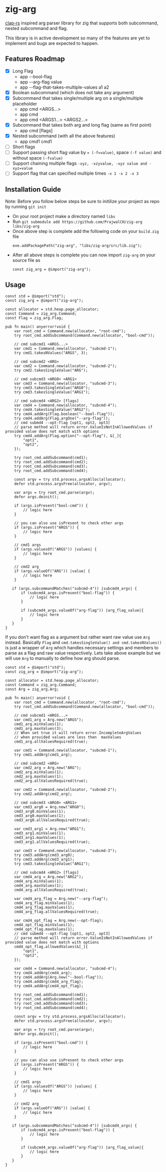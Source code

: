 # zig-arg
[clap-rs](https://github.com/clap-rs/clap) inspired arg parser library for zig that supports both subcommand, nested subcommand and flag.

This library is in active development so many of the features are yet to implement and bugs are expected to happen.

## Features Roadmap
* [x] Long Flag
    - app --bool-flag
    - app --arg-flag value
    - app --flag-that-takes-multiple-values a1 a2
* [x] Boolean subcommand (which does not take any argument)
* [x] Subcommand that takes single/multiple arg on a single/multiple placeholder
    - app cmd <ARGS...>
    - app cmd <ARG1> <ARG2>
    - app cmd <ARGS1...> <ARGS2...>
* [x] Subcommand that takes both arg and long flag (same as first point)
    - app cmd <ARG1> [flags]
* [x] Nested subcommand (with all the above features)
    - app cmd1 cmd1
* [ ] Short flags
* [ ] Support passing short flag value by `= (-f=value)`, space `(-f value)` and without space `(-fvalue)`
* [ ] Support chaining multiple flags `-xyz, -xzyvalue, -xyz value and -xyz=value`
* [ ] Support flag that can specified multiple times `-x 1 -x 2 -x 3`

## Installation Guide
Note: Before you follow below steps be sure to initilize your project as repo by running `git init`

- On your root project make a directory named `libs`
- Run `git submodule add https://github.com/PrajwalCH/zig-arg libs/zig-arg`
- Once above step is complete add the following code on your `build.zig` file
    ```zig
    exe.addPackagePath("zig-arg", "libs/zig-arg/src/lib.zig");
    ```
- After all above steps is complete you can now import `zig-arg` on your source file as
    ```zig
    const zig_arg = @import("zig-arg");
    ```

## Usage
```zig
const std = @import("std");
const zig_arg = @import("zig-arg");

const allocator = std.heap.page_allocator;
const Command = zig_arg.Command;
const Flag = zig_arg.Flag;

pub fn main() anyerror!void {
    var root_cmd = Command.new(allocator, "root-cmd");
    try root_cmd.addSubcommand(Command.new(allocator, "bool-cmd"));

    // cmd subcmd1 <ARGS...>
    var cmd1 = Command.new(allocator, "subcmd-1");
    try cmd1.takesNValues("ARGS", 3);

    // cmd subcmd2 <ARG>
    var cmd2 = Command.new(allocator, "subcmd-2");
    try cmd2.takesSingleValue("ARG");

    // cmd subcmd3 <ARG0> <ARG1>
    var cmd3 = Command.new(allocator, "subcmd-3");
    try cmd3.takesSingleValue("ARG0");
    try cmd3.takesSingleValue("ARG1");

    // cmd subcmd4 <ARG2> [flags]
    var cmd4 = Command.new(allocator, "subcmd-4");
    try cmd4.takesSingleValue("ARG2");
    try cmd4.addArg(Flag.boolean("--bool-flag"));
    try cmd4.addArg(Flag.argOne("--arg-flag"));
    // cmd submd4 --opt-flag [opt1, opt2, opt3]
    // parse method will return error.ValueIsNotInAllowedValues if provided value does not match with options
    try cmd4.addArg(Flag.option("--opt-flag"), &[_]{
        "opt1",
        "opt2",
    });

    try root_cmd.addSubcommand(cmd1);
    try root_cmd.addSubcommand(cmd2);
    try root_cmd.addSubcommand(cmd3);
    try root_cmd.addSubcommand(cmd4);

    const argv = try std.process.argsAlloc(allocator);
    defer std.process.argsFree(allocator, argv);

    var args = try root_cmd.parse(argv);
    defer args.deinit();

    if (args.isPresent("bool-cmd")) {
        // logic here
    }

    // you can also use isPresent to check other args
    if (args.isPresent("ARGS")) {
        // logic here
    }

    // cmd1 args
    if (args.valuesOf("ARGS")) |values| {
        // logic here
    }

    // cmd2 arg
    if (args.valueOf("ARG")) |value| {
        // logic here
    }

   if (args.subcommandMatches("subcmd-4")) |subcmd4_args| {
       if (subcmd4_args.isPresent("bool-flag")) {
           // logic here
       }

       if (subcmd4_args.valueOf("arg-flag")) |arg_flag_value|{
           // logic here
       }
   }
}
```

If you don't want flag as a argument but rather want raw value use `Arg` instead.
Basically `Flag` and `cmd.takesSingleValue() and cmd.takesNValues()` is just a wrapper of `Arg` which handles necessary settings and members to parse as a flag and raw value respectively.
Lets take above example but we will use `Arg` to manually to define how arg should parse.

```zig
const std = @import("std");
const zig_arg = @import("zig-arg");

const allocator = std.heap.page_allocator;
const Command = zig_arg.Command;
const Arg = zig_arg.Arg;

pub fn main() anyerror!void {
    var root_cmd = Command.new(allocator, "root-cmd");
    try root_cmd.addSubcommand(Command.new(allocator, "bool-cmd"));

    // cmd subcmd1 <ARGS...>
    var cmd1_arg = Arg.new("ARGS");
    cmd1_arg.minValues(1);
    cmd1_arg.maxValues(3);
    // When set true it will return error.IncompleteArgValues
    // when provided values are less then  maxValues
    cmd1_arg.allValuesRequired(true);
    
    var cmd1 = Command.new(allocator, "subcmd-1");
    try cmd1.addArg(cmd1_arg);

    // cmd subcmd2 <ARG>
    var cmd2_arg = Arg.new("ARG");
    cmd2_arg.minValues(1);
    cmd2_arg.maxValues(1);
    cmd2_arg.allValuesRequired(true);

    var cmd2 = Command.new(allocator, "subcmd-2");
    try cmd2.addArg(cmd2_arg);

    // cmd subcmd3 <ARG0> <ARG1>
    var cmd3_arg0 = Arg.new("ARG0");
    cmd3_arg0.minValues(1);
    cmd3_arg0.maxValues(1);
    cmd3_arg0.allValuesRequired(true);

    var cmd3_arg1 = Arg.new("ARG1");
    cmd3_arg1.minValues(1);
    cmd3_arg1.maxValues(1);
    cmd3_arg1.allValuesRequired(true);

    var cmd3 = Command.new(allocator, "subcmd-3");
    try cmd3.addArg(cmd3_arg0);
    try cmd3.addArg(cmd3_arg1);
    try cmd3.takesSingleValue("ARG1");

    // cmd subcmd4 <ARG2> [flags]
    var cmd4_arg = Arg.new("ARG2");
    cmd4_arg.minValues(1);
    cmd4_arg.maxValues(1);
    cmd4_arg.allValuesRequired(true);

    var cmd4_arg_flag = Arg.new("--arg-flag");
    cmd4_arg_flag.minValues(1);
    cmd4_arg_flag.maxValues(1);
    cmd4_arg_flag.allValuesRequired(true);

    var cmd4_opt_flag = Arg.new(--opt-flag);
    cmd4_opt_flag.minValues(1);
    cmd4_opt_flag.maxValues(1);
    // cmd submd4 --opt-flag [opt1, opt2, opt3]
    // parse method will return error.ValueIsNotInAllowedValues if provided value does not match with options
    cmd4_opt_flag.allowedValues(&[_]{
        "opt1",
        "opt2",
    });

    var cmd4 = Command.new(allocator, "subcmd-4");
    try cmd4.addArg(cmd4_arg);
    try cmd4.addArg(Arg.new("--bool-flag"));
    try cmd4.addArg(cmd4_arg_flag);
    try cmd4.addArg(cmd4_opt_flag);

    try root_cmd.addSubcommand(cmd1);
    try root_cmd.addSubcommand(cmd2);
    try root_cmd.addSubcommand(cmd3);
    try root_cmd.addSubcommand(cmd4);

    const argv = try std.process.argsAlloc(allocator);
    defer std.process.argsFree(allocator, argv);

    var args = try root_cmd.parse(argv);
    defer args.deinit();

    if (args.isPresent("bool-cmd")) {
        // logic here
    }

    // you can also use isPresent to check other args
    if (args.isPresent("ARGS")) {
        // logic here
    }

    // cmd1 args
    if (args.valuesOf("ARGS")) |values| {
        // logic here
    }

    // cmd2 arg
    if (args.valueOf("ARG")) |value| {
        // logic here
    }

   if (args.subcommandMatches("subcmd-4")) |subcmd4_args| {
       if (subcmd4_args.isPresent("bool-flag")) {
           // logic here
       }

       if (subcmd4_args.valueOf("arg-flag")) |arg_flag_value|{
           // logic here
       }
   }
}
```

